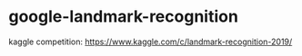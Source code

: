 # google-landmark-recognition
kaggle competition: https://www.kaggle.com/c/landmark-recognition-2019/
